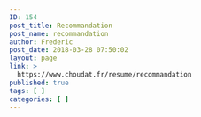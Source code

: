 ```yaml
---
ID: 154
post_title: Recommandation
post_name: recommandation
author: Frederic
post_date: 2018-03-28 07:50:02
layout: page
link: >
  https://www.choudat.fr/resume/recommandation
published: true
tags: [ ]
categories: [ ]
---
```

